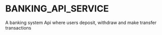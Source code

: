 # BANKING_API_SERVICE
A banking system Api where users deposit, withdraw and make transfer transactions 
